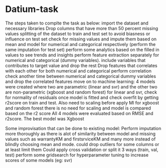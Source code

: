 # Datium-task
The steps taken to complte the task as below:
import the dataset and necessary libraries 
Drop columns that have more than 50 percent missing values 
splitting of the dataset to train and test set to avoid biasness or influence on test set
check for missing values and impute them based on mean and model for numerical and categorical respectively (perform the same imputation for test set)
perform some analytics based on the filled in values to see trends and insights
perform feature extraction separately for numerical and categorical (dummy variables). include variables that contributes to target value and drop the rest 
Drop features that correlates with each other for both numerical and categorical 
perform correlation check another time between numerical and categorical dummy variables and drop the correlated features
move on to machine learning:
4 models were created where two are parametric (linear and svr) and the other two are non-parametric (xgboost and random forest)
for linear and svr, check for normality of residuals once model is fitted and check overfit by getting r2score on train and test. Also need to scaling before apply Ml
for xgboost and random forest there is no need for scaling and model is compared based on the r2 score 
All 4 models were evaluated based on RMSE and r2score.
The best model was Xgboost


Some improvisation that can be done to existing model:
Perform imputation more thoroughly as there is alot of similarity between model and missing values such as warrantyKM and firstsrviceKM and many more instead of blindly choosing mean and mode. 
could drop outliers for some columns or at least limit them 
Could apply cross validation or split it 3 ways (train, val, test)
perform some gridsearch for hyperparameter tuning to increase scores of some models (eg: svr)
